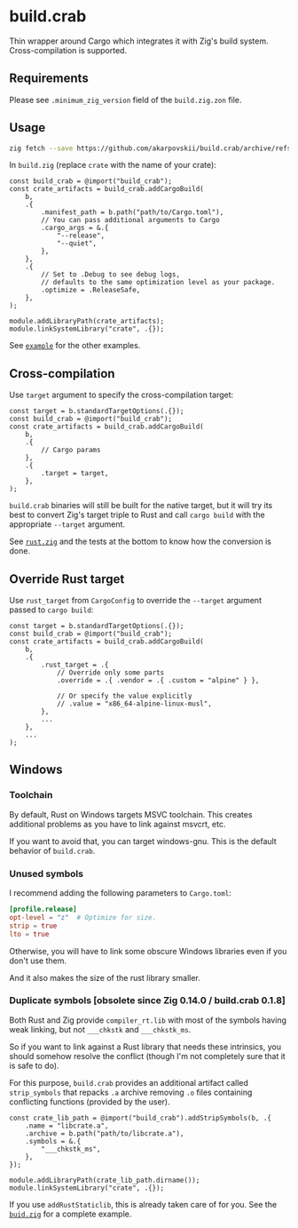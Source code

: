 # build.crab

Thin wrapper around Cargo which integrates it with Zig's build system. <br>
Cross-compilation is supported.

## Requirements

Please see `.minimum_zig_version` field of the `build.zig.zon` file.

## Usage

```sh
zig fetch --save https://github.com/akarpovskii/build.crab/archive/refs/tags/v0.1.7.tar.gz
```

In `build.zig` (replace `crate` with the name of your crate):
```zig
const build_crab = @import("build_crab");
const crate_artifacts = build_crab.addCargoBuild(
    b,
    .{
        .manifest_path = b.path("path/to/Cargo.toml"),
        // You can pass additional arguments to Cargo
        .cargo_args = &.{
            "--release",
            "--quiet",
        },
    },
    .{
        // Set to .Debug to see debug logs,
        // defaults to the same optimization level as your package.
        .optimize = .ReleaseSafe,
    },
);

module.addLibraryPath(crate_artifacts);
module.linkSystemLibrary("crate", .{});
```

See [`example`](./example/build.zig) for the other examples.

## Cross-compilation

Use `target` argument to specify the cross-compilation target:

```zig
const target = b.standardTargetOptions(.{});
const build_crab = @import("build_crab");
const crate_artifacts = build_crab.addCargoBuild(
    b,
    .{
        // Cargo params
    },
    .{
        .target = target,
    },
);
```

`build.crab` binaries will still be built for the native target, but it will try its best to convert Zig's target triple to Rust and call `cargo build` with the appropriate `--target` argument.

See [`rust.zig`](src/rust.zig) and the tests at the bottom to know how the conversion is done.

## Override Rust target

Use `rust_target` from `CargoConfig` to override the `--target` argument passed to `cargo build`:

```zig
const target = b.standardTargetOptions(.{});
const build_crab = @import("build_crab");
const crate_artifacts = build_crab.addCargoBuild(
    b,
    .{
        .rust_target = .{
            // Override only some parts
            .override = .{ .vendor = .{ .custom = "alpine" } },

            // Or specify the value explicitly
            // .value = "x86_64-alpine-linux-musl",
        },
        ...
    },
    ...
);
```

## Windows

### Toolchain

By default, Rust on Windows targets MSVC toolchain. This creates additional problems as you have to link against msvcrt, etc.

If you want to avoid that, you can target windows-gnu. This is the default behavior of `build.crab`.

### Unused symbols

I recommend adding the following parameters to `Cargo.toml`:

```toml
[profile.release]
opt-level = "z"  # Optimize for size.
strip = true
lto = true
```

Otherwise, you will have to link some obscure Windows libraries even if you don't use them.

And it also makes the size of the rust library smaller.

### Duplicate symbols [obsolete since Zig 0.14.0 / build.crab 0.1.8]

Both Rust and Zig provide `compiler_rt.lib` with most of the symbols having weak linking, but not `___chkstk` and `___chkstk_ms`.

So if you want to link against a Rust library that needs these intrinsics, you should somehow resolve the conflict (though I'm not completely sure that it is safe to do).

For this purpose, `build.crab` provides an additional artifact called `strip_symbols` that repacks `.a` archive removing `.o` files containing conflicting functions (provided by the user).

```zig
const crate_lib_path = @import("build_crab").addStripSymbols(b, .{
    .name = "libcrate.a",
    .archive = b.path("path/to/libcrate.a"),
    .symbols = &.{
        "___chkstk_ms",
    },
});

module.addLibraryPath(crate_lib_path.dirname());
module.linkSystemLibrary("crate", .{});
```

If you use `addRustStaticlib`, this is already taken care of for you. See the [`buid.zig`](./example/build.zig) for a complete example.
